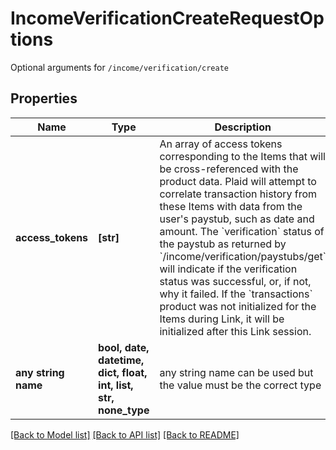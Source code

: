 # IncomeVerificationCreateRequestOptions

Optional arguments for `/income/verification/create`

## Properties
Name | Type | Description | Notes
------------ | ------------- | ------------- | -------------
**access_tokens** | **[str]** | An array of access tokens corresponding to the Items that will be cross-referenced with the product data. Plaid will attempt to correlate transaction history from these Items with data from the user&#39;s paystub, such as date and amount. The &#x60;verification&#x60; status of the paystub as returned by &#x60;/income/verification/paystubs/get&#x60; will indicate if the verification status was successful, or, if not, why it failed. If the &#x60;transactions&#x60; product was not initialized for the Items during Link, it will be initialized after this Link session. | [optional] 
**any string name** | **bool, date, datetime, dict, float, int, list, str, none_type** | any string name can be used but the value must be the correct type | [optional]

[[Back to Model list]](../README.md#documentation-for-models) [[Back to API list]](../README.md#documentation-for-api-endpoints) [[Back to README]](../README.md)


